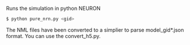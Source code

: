 Runs the simulation in python NEURON

```bash
$ python pure_nrn.py <gid> 
```

The NML files have been converted to a simplier to parse model_gid*.json format. You can use the convert_h5.py. 

